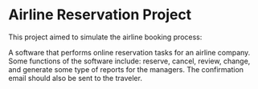 # Airline Reservation Project

This project aimed to simulate the airline booking process:

A software that performs online reservation tasks for an airline company. Some functions of the software
include: reserve, cancel, review, change, and generate some type of reports for the managers. The confirmation 
email should also be sent to the traveler.
